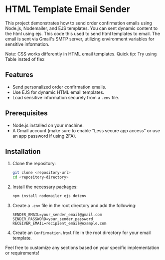 

# HTML Template Email Sender

This project demonstrates how to send order confirmation emails using Node.js, Nodemailer, and EJS templates. You can sent dynamic content to the html using ejs. This code this used to send html templates to email. The email is sent via Gmail's SMTP server, utilizing environment variables for sensitive information.

Note: CSS works differently in HTML email templates. 
Quick tip: Try using Table insted of flex

## Features

- Send personalized order confirmation emails.
- Use EJS for dynamic HTML email templates.
- Load sensitive information securely from a `.env` file.

## Prerequisites

- Node.js installed on your machine.
- A Gmail account (make sure to enable "Less secure app access" or use an app password if using 2FA).

## Installation

1. Clone the repository:

   ```bash
   git clone <repository-url>
   cd <repository-directory>
   ```

2. Install the necessary packages:

   ```bash
   npm install nodemailer ejs dotenv
   ```

3. Create a `.env` file in the root directory and add the following:

   ```env
   SENDER_EMAIL=your_sender_email@gmail.com
   SENDER_PASSWORD=your_sender_password
   RECEIVER_EMAIL=recipient_email@example.com
   ```

4. Create an `Confirmation.html` file in the root directory for your email template.


Feel free to customize any sections based on your specific implementation or requirements!
